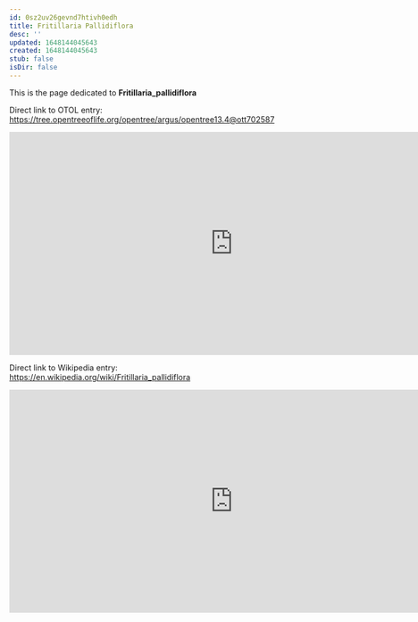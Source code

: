 ```yaml
---
id: 0sz2uv26gevnd7htivh0edh
title: Fritillaria Pallidiflora
desc: ''
updated: 1648144045643
created: 1648144045643
stub: false
isDir: false
---
```

This is the page dedicated to **Fritillaria_pallidiflora**


Direct link to OTOL entry: https://tree.opentreeoflife.org/opentree/argus/opentree13.4@ott702587



<html>
    <body>
    <iframe src="https://tree.opentreeoflife.org/opentree/argus/opentree13.4@ott702587"
    width="800" height="400" frameborder="0" allowfullscreen> </iframe>
    </body>
</html>
    


Direct link to Wikipedia entry: https://en.wikipedia.org/wiki/Fritillaria_pallidiflora



<html>
    <body>
    <iframe src="https://en.wikipedia.org/wiki/Fritillaria_pallidiflora"
    width="800" height="400" frameborder="0" allowfullscreen> </iframe>
    </body>
</html>
    
